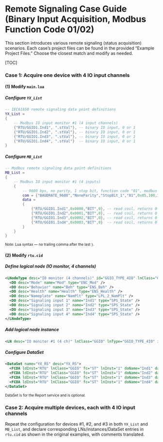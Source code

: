 # Remote Signaling Case Guide (Binary Input Acquisition, Modbus Function Code 01/02)

This section introduces various remote signaling (status acquisition) scenarios. Each case’s project files can be found in the provided “Example Project Files.” Choose the closest match and modify as needed.

[TOC]

### Case 1: Acquire one device with 4 IO input channels

#### (1) Modify `main.lua`

##### Configure `YX_List`

```lua
-- IEC61850 remote signaling data point definitions
YX_List = 
{
	-- Modbus IO input monitor #1 (4 input channels)
	{"RTU/GGIO1.Ind1", ".stVal"}, -- binary IO input, 0 or 1
	{"RTU/GGIO1.Ind2", ".stVal"}, -- binary IO input, 0 or 1
	{"RTU/GGIO1.Ind3", ".stVal"}, -- binary IO input, 0 or 1
	{"RTU/GGIO1.Ind4", ".stVal"}  -- binary IO input, 0 or 1
}
```

##### Configure `MB_List`

```lua
-- Modbus remote signaling data point definitions
MB_List = 
{
	-- Modbus IO input monitor #1 (4 inputs)
	{
		-- 9600 bps, no parity, 1 stop bit, function code "01", modbus address 0x05, max response 100 ms, inter-packet 1000 ms
		com = {"BAUDRATE_9600","NoneParity","StopBit_1","01",0x05,100,1000},  
		data = 
		{
			{"RTU/GGIO1.Ind1",0x0000,"BIT",0}, -- read coil, returns 0 or 1
			{"RTU/GGIO1.Ind2",0x0001,"BIT",0}, -- read coil, returns 0 or 1
			{"RTU/GGIO1.Ind3",0x0002,"BIT",0}, -- read coil, returns 0 or 1
			{"RTU/GGIO1.Ind4",0x0003,"BIT",0}  -- read coil, returns 0 or 1
		}
	}
}
```

<small>Note: Lua syntax — no trailing comma after the last `}`.</small>

#### (2) Modify `rtu.cid`

##### Define logical node (IO monitor, 4 channels)

```xml
<LNodeType desc="IO monitor (4 channels)" id="GGIO_TYPE_4IO" lnClass="GGIO">
  <DO desc="Mode" name="Mod" type="ENC_Mod" />
  <DO desc="Behavior" name="Beh" type="ENS_Beh" />
  <DO desc="Health" name="Health" type="ENS_Health" />
  <DO desc="Nameplate" name="NamPlt" type="LPL_2_NamPlt" />
  <DO desc="Signaling input 1" name="Ind1" type="SPS_State" />
  <DO desc="Signaling input 2" name="Ind2" type="SPS_State" />
  <DO desc="Signaling input 3" name="Ind3" type="SPS_State" />
  <DO desc="Signaling input 4" name="Ind4" type="SPS_State" />
</LNodeType>
```

##### Add logical node instance

```xml
<LN desc="IO monitor #1 (4 ch)" lnClass="GGIO" lnType="GGIO_TYPE_4IO" inst="1" prefix="" />
```

##### Configure DataSet

```xml
<DataSet name="YX_RS" desc="YX_RS">
  <FCDA ldInst="RTU" lnClass="GGIO" fc="ST" lnInst="1" doName="Ind1" daName="stVal" />
  <FCDA ldInst="RTU" lnClass="GGIO" fc="ST" lnInst="1" doName="Ind2" daName="stVal" />
  <FCDA ldInst="RTU" lnClass="GGIO" fc="ST" lnInst="1" doName="Ind3" daName="stVal" />
  <FCDA ldInst="RTU" lnClass="GGIO" fc="ST" lnInst="1" doName="Ind4" daName="stVal" />
</DataSet>
```

<small>DataSet is for the Report service and is optional.</small>

### Case 2: Acquire multiple devices, each with 4 IO input channels

Repeat the configuration for devices #1, #2, and #3 in both `YX_List` and `MB_List`, and declare corresponding LNs/instances/DataSet entries in `rtu.cid` as shown in the original examples, with comments translated.
